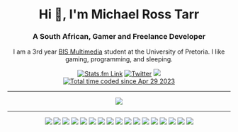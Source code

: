 <h1 align="center">Hi 👋, I'm Michael Ross Tarr</h1>

<h3 align="center">A South African, Gamer and Freelance Developer</h3>

<p align="center">I am a 3rd year <a href="https://www.up.ac.za/information-science/article/1821932/bis-multimedia">BIS Multimedia</a> student at the University of Pretoria. I like gaming, programming, and sleeping.</p>

<div align="center">
  <a href="https://stats.fm/michaelrosstarr"><img src="https://img.shields.io/badge/Stats.fm-1ED760?style=for-the-badge&logo=spotify&logoColor=white" alt="Stats.fm Link"/></a>
  <a href="https://twitter.com/michaelrosstarr"><img src="https://img.shields.io/badge/Twitter-%231DA1F2.svg?style=for-the-badge&logo=Twitter&logoColor=white" alt="Twitter"/></a>
  <a href="https://www.linkedin.com/in/michaelrosstarr/"><img src="https://img.shields.io/badge/LinkedIn-0077B5?style=for-the-badge&logo=linkedin&logoColor=white"/></a>
</div>

<div align="center">
  <a href="https://wakatime.com/@44d25d65-aafb-4999-87c0-22b439dbee79"><img src="https://wakatime.com/badge/user/44d25d65-aafb-4999-87c0-22b439dbee79.svg" alt="Total time coded since Apr 29 2023" /></a>
</div>

<hr/>

<div align="center"><img src="https://github-readme-stats.vercel.app/api?username=michaelrosstarr&count_private=true&show_icons=true&theme=transparent"/></div>

<hr/>

<div align="center">
  <a href="https://docker.com/"><img src="https://skillicons.dev/icons?i=docker" /></a>
  <a href="https://azure.microsoft.com/en-us"><img src="https://skillicons.dev/icons?i=azure" /></a>
  <a href="https://cloudflare.com/"><img src="https://skillicons.dev/icons?i=cloudflare" /></a>
  <a href="https://deno.com/"><img src="https://skillicons.dev/icons?i=deno" /></a>
  <a href="https://expressjs.com/"><img src="https://skillicons.dev/icons?i=express" /></a>
  <a href="https://firebase.google.com/"><img src="https://skillicons.dev/icons?i=firebase" /></a>
  <a href="https://cloud.google.com/"><img src="https://skillicons.dev/icons?i=gcp" /></a>
  <a href="https://github.com/"><img src="https://skillicons.dev/icons?i=github" /></a>
  <a href="https://developer.mozilla.org/en-US/docs/Web/JavaScript"><img src="https://skillicons.dev/icons?i=js" /></a>
  <a href="https://mongodb.com/"><img src="https://skillicons.dev/icons?i=mongodb" /></a>
  <a href="https://nestjs.com/"><img src="https://skillicons.dev/icons?i=nestjs" /></a>
  <a href="https://nextjs.org"><img src="https://skillicons.dev/icons?i=nextjs" /></a>
  <a href="https://nodejs.org/en"><img src="https://skillicons.dev/icons?i=nodejs" /></a>
  <a href="https://react.dev"><img src="https://skillicons.dev/icons?i=react" /></a>
  <a href="https://tailwindcss.com/"><img src="https://skillicons.dev/icons?i=tailwind" /></a>
  <a href="https://typescriptlang.org/"><img src="https://skillicons.dev/icons?i=ts" /></a>
  <a href="https://workers.cloudflare.com/"><img src="https://skillicons.dev/icons?i=workers" /></a>
</div>
